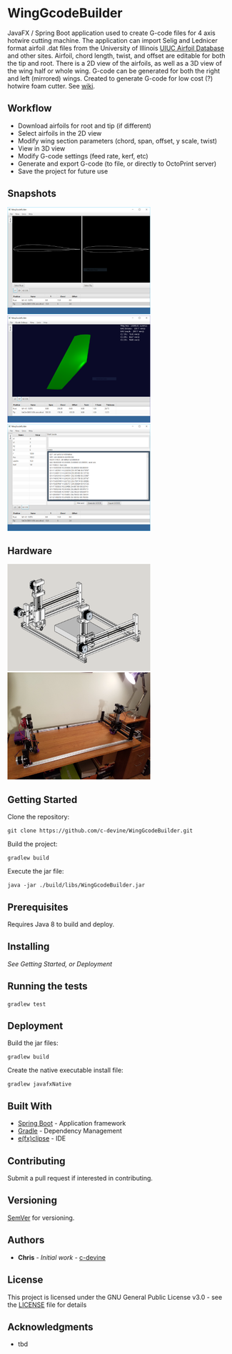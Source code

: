 # WingGcodeBuilder

JavaFX / Spring Boot application used to create G-code files for 4 axis hotwire cutting machine. The application can import Selig and Lednicer format airfoil .dat
files from the University of Illinois [UIUC Airfoil Database]( http://m-selig.ae.illinois.edu/ads/coord_database.html) and other sites. Airfoil, chord length, twist,
and offset are editable for both the tip and root.  There is a 2D view of the airfoils, as well as a 3D view of the wing half or whole
wing. G-code can be generated for both the right and left (mirrored) wings. Created to generate G-code for low cost (?) hotwire foam
cutter.  See [wiki](https://github.com/c-devine/WingGcodeBuilder/wiki).

## Workflow

* Download airfoils for root and tip (if different)
* Select airfoils in the 2D view
* Modify wing section parameters (chord, span, offset, y scale, twist)
* View in 3D view
* Modify G-code settings (feed rate, kerf, etc)
* Generate and export G-code (to file, or directly to OctoPrint server)
* Save the project for future use


## Snapshots

<img src="https://raw.githubusercontent.com/c-devine/WingGcodeBuilder/snapshots/assets/img/2D.png?raw=true" width="320" height="240">
<img src="https://raw.githubusercontent.com/c-devine/WingGcodeBuilder/snapshots/assets/img/3D-v101.png?raw=true" width="320" height="240">
<img src="https://raw.githubusercontent.com/c-devine/WingGcodeBuilder/snapshots/assets/img/GCODE.png?raw=true" width="320" height="240">

## Hardware

<img src="https://raw.githubusercontent.com/c-devine/WingGcodeBuilder/snapshots/assets/img/model.png?raw=true" width="320" height="240">
<img src="https://raw.githubusercontent.com/c-devine/WingGcodeBuilder/snapshots/assets/img/4axis.jpg?raw=true" width="320" height="240">

## Getting Started

Clone the repository:
```
git clone https://github.com/c-devine/WingGcodeBuilder.git
```
Build the project:
```
gradlew build
```
Execute the jar file:
```
java -jar ./build/libs/WingGcodeBuilder.jar
```

## Prerequisites

Requires Java 8 to build and deploy.

## Installing

*See Getting Started, or Deployment*

## Running the tests

```gradlew test```

## Deployment

Build the jar files:
```
gradlew build
```

Create the native executable install file:

```
gradlew javafxNative
```

## Built With

* [Spring Boot](https://projects.spring.io/spring-boot/) - Application framework
* [Gradle](https://gradle.org/) - Dependency Management
* [e\(fx\)clipse](http://www.eclipse.org/efxclipse/index.html) - IDE

## Contributing

Submit a pull request if interested in contributing.

## Versioning

[SemVer](http://semver.org/) for versioning.

## Authors

* **Chris** - *Initial work* - [c-devine](https://github.com/c-devine)


## License

This project is licensed under the GNU General Public License v3.0 - see the [LICENSE](LICENSE) file for details

## Acknowledgments

* tbd